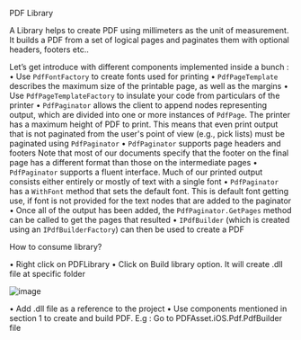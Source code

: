 PDF Library

A Library helps to create PDF using millimeters as the unit of measurement. It builds a PDF from a set of logical pages and paginates them with optional headers, footers etc.. 

Let’s get introduce with different components implemented inside a bunch :
•	Use `PdfFontFactory` to create fonts used for printing
•	`PdfPageTemplate` describes the maximum size of the printable page, as well as the margins
•	Use `PdfPageTemplateFactory` to insulate your code from particulars of the printer
•	`PdfPaginator` allows the client to append nodes representing output, which are divided into one or more instances of `PdfPage`. The printer has a maximum height of PDF to print. This means that even print output that is not paginated from the user's point of view (e.g., pick lists) must be paginated using `PdfPaginator`
•	`PdfPaginator` supports page headers and footers
Note that most of our documents specify that the footer on the final page has a different format than those on the intermediate pages
•	`PdfPaginator` supports a fluent interface. Much of our printed output consists either entirely or mostly of text with a single font
•	`PdfPaginator` has a `WithFont` method that sets the default font. This is default font getting use, if font is not provided for the text nodes that are
added to the paginator
•	Once all of the output has been added, the `PdfPaginator.GetPages` method can be called to get the pages that resulted
•	`IPdfBuilder` (which is created using an `IPdfBuilderFactory`) can then be used to create a PDF

How to consume library?

•	Right click on PDFLibrary 
•	Click on Build library option. It will create .dll file at specific folder

![image](https://user-images.githubusercontent.com/94822442/212684671-b4fdc4f5-f7ac-4480-ac1f-757a23947990.png)

•	Add .dll file as a reference to the project
•	Use components mentioned in section 1 to create and build PDF. E.g : Go to PDFAsset.iOS.Pdf.PdfBuilder file



